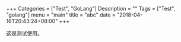 +++
Categories = ["Test", "GoLang"]
Description = ""
Tags = ["Test", "golang"]
menu = "main"
title = "abc"
date = "2018-04-16T20:43:24+08:00"
+++

这是测试使用。


